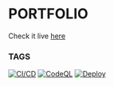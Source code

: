 # PORTFOLIO

Check it live [here](https://elpandafriki.github.io/portfolio)

### TAGS

[![CI/CD](https://github.com/elPandaFriki/portfolio/actions/workflows/revision_and_deploy.yml/badge.svg)](https://github.com/elPandaFriki/portfolio/actions/workflows/revision_and_deplo.yml)
[![CodeQL](https://github.com/elPandaFriki/portfolio/actions/workflows/code_quality_check.yml/badge.svg)](https://github.com/elPandaFriki/portfolio/actions/workflows/code_quality_check.yml)
[![Deploy](https://github.com/elPandaFriki/portfolio/actions/workflows/pages/pages-build-deployment/badge.svg)](https://github.com/elPandaFriki/portfolio/actions/workflows/pages/pages-build-deployment)
